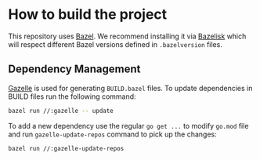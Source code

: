 # How to build the project

This repository uses [Bazel](https://bazel.build/). We recommend installing it via [Bazelisk](https://github.com/bazelbuild/bazelisk#about-bazelisk)
which will respect different Bazel versions defined in `.bazelversion` files.

## Dependency Management

[Gazelle](https://github.com/bazelbuild/bazel-gazelle) is used for generating `BUILD.bazel` files. To update dependencies
in BUILD files run the following command:

```bash
bazel run //:gazelle -- update
```

To add a new dependency use the regular `go get ...` to modify `go.mod` file and run `gazelle-update-repos` command
to pick up the changes:

```bash
bazel run //:gazelle-update-repos
```
